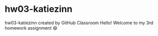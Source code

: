 # hw03-katiezinn
hw03-katiezinn created by GitHub Classroom
 Hello! Welcome to my 3rd homework assignment :smile:
